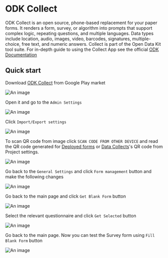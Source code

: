 # ODK Collect

ODK Collect is an open source, phone-based replacement for your paper forms. It renders a form, survey, or algorithm into prompts that support complex logic, repeating questions, and multiple languages. Data types include location, audio, images, video, barcodes, signatures, multiple-choice, free text, and numeric answers. Collect is part of the Open Data Kit tool suite. For in-depth guide to using the Collect App see the official [ODK Documentation](https://docs.getodk.org/collect-using/)

## Quick start

Download [ODK Collect](https://play.google.com/store/apps/details?id=org.odk.collect.android&hl=en) from Google Play market 

![An image](/images/collect_gplay.png)

Open it and go to the `Admin Settings`

![An image](/images/collect_menu.png)

Click `Import/Export settings`

![An image](/images/collect_adminsettings.png)

To scan QR code from image click `SCAN CODE FROM OTHER DEVICE` and read the QR code generated for [Deployed forms](/guide/05-test-form.html#submit-test-data.md) or [Data Collects](/guide/06-data-collectors.md)'s QR code from Project settings.

![An image](/images/collect_qrcode.png)

Go back to the `General Settings` and click `Form management` button and make the following changes

![An image](/images/collect_fmanage.png)

Go back to the main page and click `Get Blank Form` button

![An image](/images/collect_main.png)

Select the relevant questionnaire and click `Get Selected` button

![An image](/images/collect_form.png)

Go back to the main page. Now you can test the Survey form using `Fill Blank Form` button

![An image](/images/collect_main.png)